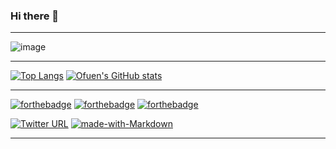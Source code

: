### Hi there 👋
***
![image](https://www.athinfosys.com/assets/images/PowerPlatform/powerplatformb1.png)
***
[![Top Langs](https://github-readme-stats.vercel.app/api/top-langs/?username=ofuen&langs_count=3)](https://github.com/anuraghazra/github-readme-stats)
[![Ofuen's GitHub stats](https://github-readme-stats.vercel.app/api?username=ofuen&show_icons=true)](https://github.com/anuraghazra/github-readme-stats)
***
[![forthebadge](https://forthebadge.com/images/badges/60-percent-of-the-time-works-every-time.svg)](https://forthebadge.com)
[![forthebadge](https://forthebadge.com/images/badges/open-source.svg)](https://forthebadge.com)
[![forthebadge](https://forthebadge.com/images/badges/powered-by-coffee.svg)](https://forthebadge.com)

[![Twitter URL](https://img.shields.io/twitter/follow/oappdev?style=social)](https://twitter.com/oappdev)
[![made-with-Markdown](https://img.shields.io/badge/Made%20with-Markdown-1f425f.svg)](http://commonmark.org)
***
<!--
**ofuen/ofuen** is a ✨ _special_ ✨ repository because its `README.md` (this file) appears on your GitHub profile.

Here are some ideas to get you started:

- 🔭 I’m currently working on ...
- 🌱 I’m currently learning ...
- 👯 I’m looking to collaborate on ...
- 🤔 I’m looking for help with ...
- 💬 Ask me about ...
- 📫 How to reach me: ...
- 😄 Pronouns: ...
- ⚡ Fun fact: ...
-->
